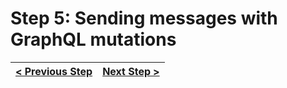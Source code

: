# Step 5: Sending messages with GraphQL mutations

[//]: # (head-end)




[//]: # (foot-start)

[{]: <helper> (navStep)

| [< Previous Step](https://github.com/Urigo/WhatsApp-Clone-Server/tree/master@next/.tortilla/manuals/views/step4.md) | [Next Step >](https://github.com/Urigo/WhatsApp-Clone-Server/tree/master@next/.tortilla/manuals/views/step6.md) |
|:--------------------------------|--------------------------------:|

[}]: #
